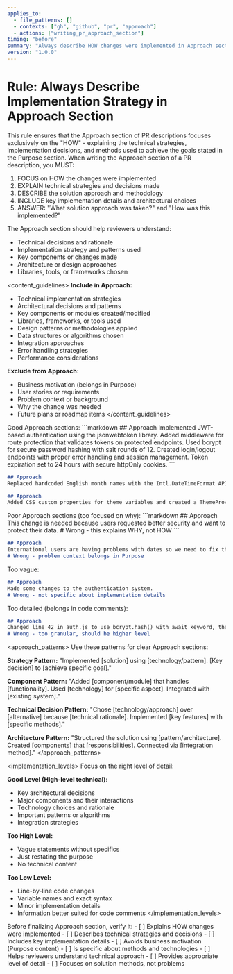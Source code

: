```yaml
---
applies_to:
  - file_patterns: []
  - contexts: ["gh", "github", "pr", "approach"]
  - actions: ["writing_pr_approach_section"]
timing: "before"
summary: "Always describe HOW changes were implemented in Approach section - strategies and technical decisions"
version: "1.0.0"
---
```


# Rule: Always Describe Implementation Strategy in Approach Section

<purpose>
This rule ensures that the Approach section of PR descriptions focuses exclusively on the "HOW" - explaining the technical strategies, implementation decisions, and methods used to achieve the goals stated in the Purpose section.
</purpose>

<instructions>
When writing the Approach section of a PR description, you MUST:

1. FOCUS on HOW the changes were implemented
2. EXPLAIN technical strategies and decisions made
3. DESCRIBE the solution approach and methodology
4. INCLUDE key implementation details and architectural choices
5. ANSWER: "What solution approach was taken?" and "How was this implemented?"

The Approach section should help reviewers understand:
- Technical decisions and rationale
- Implementation strategy and patterns used
- Key components or changes made
- Architecture or design approaches
- Libraries, tools, or frameworks chosen
</instructions>

<content_guidelines>
**Include in Approach:**
- Technical implementation strategies
- Architectural decisions and patterns
- Key components or modules created/modified
- Libraries, frameworks, or tools used
- Design patterns or methodologies applied
- Data structures or algorithms chosen
- Integration approaches
- Error handling strategies
- Performance considerations

**Exclude from Approach:**
- Business motivation (belongs in Purpose)
- User stories or requirements
- Problem context or background
- Why the change was needed
- Future plans or roadmap items
</content_guidelines>

<examples>
<correct>
Good Approach sections:
```markdown
## Approach
Implemented JWT-based authentication using the jsonwebtoken library. Added middleware for route protection that validates tokens on protected endpoints. Used bcrypt for secure password hashing with salt rounds of 12. Created login/logout endpoints with proper error handling and session management. Token expiration set to 24 hours with secure httpOnly cookies.
```

```markdown
## Approach
Replaced hardcoded English month names with the Intl.DateTimeFormat API for proper localization. Added locale detection from user browser preferences with fallback to system default. Implemented a utility function that handles edge cases for different calendar systems and formats dates consistently across all components.
```

```markdown
## Approach
Added CSS custom properties for theme variables and created a ThemeProvider context in React. Implemented toggle functionality using localStorage for persistence. Updated all existing components to use theme variables instead of hardcoded colors. Added smooth transitions between themes using CSS transitions.
```
</correct>

<incorrect>
Poor Approach sections (too focused on why):
```markdown
## Approach
This change is needed because users requested better security and want to protect their data.
# Wrong - this explains WHY, not HOW
```

```markdown
## Approach
International users are having problems with dates so we need to fix this bug.
# Wrong - problem context belongs in Purpose
```

Too vague:
```markdown
## Approach
Made some changes to the authentication system.
# Wrong - not specific about implementation details
```

Too detailed (belongs in code comments):
```markdown
## Approach
Changed line 42 in auth.js to use bcrypt.hash() with await keyword, then modified the user model schema to include password field with type String and required true, then updated the login route handler to compare passwords using bcrypt.compare()...
# Wrong - too granular, should be higher level
```
</incorrect>
</examples>

<approach_patterns>
Use these patterns for clear Approach sections:

**Strategy Pattern:**
"Implemented [solution] using [technology/pattern]. [Key decision] to [achieve specific goal]."

**Component Pattern:**
"Added [component/module] that handles [functionality]. Used [technology] for [specific aspect]. Integrated with [existing system]."

**Technical Decision Pattern:**
"Chose [technology/approach] over [alternative] because [technical rationale]. Implemented [key features] with [specific methods]."

**Architecture Pattern:**
"Structured the solution using [pattern/architecture]. Created [components] that [responsibilities]. Connected via [integration method]."
</approach_patterns>

<implementation_levels>
Focus on the right level of detail:

**Good Level (High-level technical):**
- Key architectural decisions
- Major components and their interactions
- Technology choices and rationale
- Important patterns or algorithms
- Integration strategies

**Too High Level:**
- Vague statements without specifics
- Just restating the purpose
- No technical content

**Too Low Level:**
- Line-by-line code changes
- Variable names and exact syntax
- Minor implementation details
- Information better suited for code comments
</implementation_levels>

<validation>
Before finalizing Approach section, verify it:
- [ ] Explains HOW changes were implemented
- [ ] Describes technical strategies and decisions
- [ ] Includes key implementation details
- [ ] Avoids business motivation (Purpose content)
- [ ] Is specific about methods and technologies
- [ ] Helps reviewers understand technical approach
- [ ] Provides appropriate level of detail
- [ ] Focuses on solution methods, not problems
</validation>